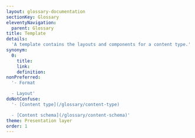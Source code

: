 ```yaml
---
layout: glossary-documentation
sectionKey: Glossary
eleventyNavigation:
  parent: Glossary
title: Template
details:
  'A template contains the layouts and components for a content type.'
synonym:
  0:
    title:
    link:
    definition:
nonPreferred:
  '- Format

  - Layout'
doNotConfuse:
  '- [Content type](/glossary/content-type)

  - [Content schema](/glossary/content-schema)'
theme: Presentation layer
order: 1
---
```

